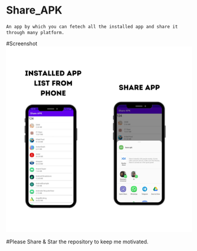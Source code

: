 # Share_APK
```bas
An app by which you can fetech all the installed app and share it through many platform.
```
#Screenshot
<img src="images/screenshot.png" width="600">

#Please Share & Star the repository to keep me motivated.
